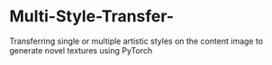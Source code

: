 # Multi-Style-Transfer-
Transferring single or multiple artistic styles on the content image to generate novel textures using PyTorch
